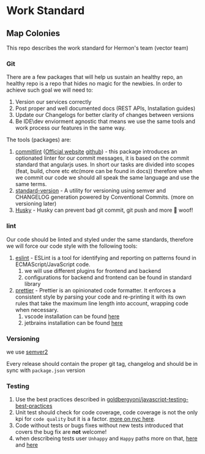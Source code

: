 # Work Standard

## Map Colonies

This repo describes the work standard for Hermon's team (vector team)

### Git
There are a few packages that will help us sustain an healthy repo, an healthy repo is
a repo that hides no magic for the newbies.
In order to achieve such goal we will need to:

1. Version our services correctly
2. Post proper and well documented docs (REST APIs, Installation guides)
3. Update our Changelogs for better clarity of changes between versions
4. Be IDE\dev enviorment agnostic that means we use the same tools and work process our features in the same way.

The tools (packages) are:
1. [commitlint](https://www.npmjs.com/package/@commitlint/cli) ([Official website](https://commitlint.js.org/#/) [github](https://github.com/conventional-changelog/commitlint)) - this package introduces an optionated linter for our commit messages, it is based on the commit standard that angularjs uses. In short our tasks are divided into scopes (feat, build, chore etc etc(more can be found in docs)) therefore when we commit our code we should all speak the same language and use the same terms.
2. [standard-version](https://www.npmjs.com/package/standard-version) - A utility for versioning using semver and CHANGELOG generation powered by Conventional Commits. (more on versioning later)
3. [Husky](https://www.npmjs.com/package/husky) - Husky can prevent bad git commit, git push and more 🐶 woof!


### lint

Our code should be linted and styled under the same standards, therefore we will force our code style with the following tools:

1. [eslint](https://www.npmjs.com/package/eslint) - ESLint is a tool for identifying and reporting on patterns found in ECMAScript/JavaScript code.
   1. we will use different plugins for frontend and backend
   2. configurations for backend and frontend can be found in standard library
2. [prettier](https://prettier.io/) - Prettier is an opinionated code formatter. It enforces a consistent style by parsing your code and re-printing it with its own rules that take the maximum line length into account, wrapping code when necessary.
   1. vscode installation can be found [here](https://marketplace.visualstudio.com/items?itemName=esbenp.prettier-vscode#:~:text=Prettier%20Formatter%20for%20Visual%20Studio,account%2C%20wrapping%20code%20when%20necessary.)
   2. jetbrains installation can be found [here](https://plugins.jetbrains.com/plugin/10456-prettier)

### Versioning

we use [semver2](https://semver.org/)

Every release should contain the proper git tag, changelog and should be in sync with `package.json` version

### Testing
1. Use the best practices described in [goldbergyoni/javascript-testing-best-practices](https://github.com/goldbergyoni/javascript-testing-best-practices#clap-doing-it-right-example-testing-many-input-permutations-with-fast-check)
2. Unit test should check for code coverage, code coverage is not the only kpi for `code quality` but it is a factor. [more on nyc here](https://www.npmjs.com/package/nyc).
3. Code without tests or bugs fixes without new tests introduced that covers the bug fix are **not** welcome!
4. when describeing tests user `Unhappy` and `Happy` paths more on that, [here](https://en.wikipedia.org/wiki/Happy_path) and [here](https://www.h2kinfosys.com/blog/happy-path-testing/)

